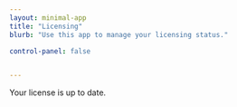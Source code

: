 ```yaml
---
layout: minimal-app
title: "Licensing"
blurb: "Use this app to manage your licensing status."

control-panel: false


---
```


Your license is up to date.

